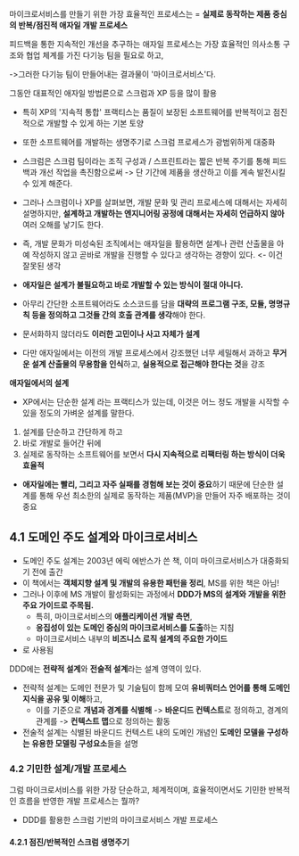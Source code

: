 마이크로서비스를 만들기 위한 가장 효율적인 프로세스는 = **실제로 동작하는 제품 중심의 반복/점진적 애자일 개발 프로세스**

피드백을 통한 지속적인 개선을 추구하는 애자일 프로세스는 가장 효율적인 의사소통 구조와 협업 체계를 가진 다기능 팀을 필요로 하고,

->그러한 다기능 팀이 만들어내는 결과물이 '마이크로서비스'다.

그동안 대표적인 애자일 방법론으로 스크럼과 XP 등을 많이 활용
- 특히 XP의 '지속적 통합' 프랙티스는 품질이 보장된 소프트웨어를 반복적이고 점진적으로 개발할 수 있게 하는 기본 토양
- 또한 소프트웨어를 개발하는 생명주기로 스크럼 프로세스가 광범위하게 대중화 
- 스크럼은 스크럼 팀이라는 조직 구성과 / 스프린트라는 짧은 반복 주기를 통해 피드백과 개선 작업을 촉진함으로써 -> 단 기간에 제품을 생산하고 이를 계속 발전시킬 수 있게 해준다.

- 그러나 스크럼이나 XP를 살펴보면, 개발 문화 및 관리 프로세스에 대해서는 자세히 설명하지만, **설계하고 개발하는 엔지니어링 공정에 대해서는 자세히 언급하지 않아** 여러 오해를 낳기도 한다.
- 즉, 개발 문화가 미성숙된 조직에서는 애자일을 활용하면 설계나 관련 산출물을 아예 작성하지 않고 곧바로 개발을 진행할 수 있다고 생각하는 경향이 있다. <- 이건 잘못된 생각

- **애자일은 설계가 불필요하고 바로 개발할 수 있는 방식이 절대 아니다.**
- 아무리 간단한 소프트웨어라도 소스코드를 담을 **대략의 프로그램 구조, 모듈, 명명규칙 등을 정의하고 그것들 간의 호출 관계를 생각**해야 한다.  
- 문서화하지 않더라도 **이러한 고민이나 사고 자체가 설계**
- 다만 애자일에서는 이전의 개발 프로세스에서 강조했던 너무 세밀해서 과하고 **무거운 설계 산출물의 무용함을 인식**하고, **실용적으로 접근해야 한다는 것**을 강조

**애자일에서의 설계**
- XP에서는 단순한 설계 라는 프랙티스가 있는데, 이것은 어느 정도 개발을 시작할 수 있을 정도의 가벼운 설계를 말한다.

1. 설계를 단순하고 간단하게 하고 
2. 바로 개발로 들어간 뒤에 
3. 실제로 동작하는 소프트웨어를 보면서 **다시 지속적으로 리팩터링 하는 방식이 더욱 효율적**


- **애자일에는 빨리, 그리고 자주 실패를 경험해 보는 것이 중요**하기 때문에 단순한 설계를 통해 우선 최소한의 실제로 동작하는 제품(MVP)을 만들어 자주 배포하는 것이 중요

## 4.1 도메인 주도 설계와 마이크로서비스 
- 도메인 주도 설계는 2003년 에릭 에반스가 쓴 책, 이미 마이크로서비스가 대중화되기 전에 출간 
- 이 책에서는 **객체지향 설계 및 개발의 유용한 패턴을 정리**, MS를 위한 책은 아님!
- 그러나 이후에 MS 개발이 활성화되는 과정에서 **DDD가 MS의 설계와 개발을 위한 주요 가이드로 주목됨.**
  - 특히, 마이크로서비스의 **애플리케이션 개발 측면**, 
  - **응집성이 있는 도메인 중심의 마이크로서비스를 도출**하는 지침
  - 마이크로서비스 내부의 **비즈니스 로직 설계의 주요한 가이드**
- 로 사용됨


DDD에는 **전략적 설계**와 **전술적 설계**라는 설계 영역이 있다.
- 전략적 설계는 도메인 전문가 및 기술팀이 함께 모여 **유비쿼터스 언어를 통해 도메인 지식을 공유 및 이해**하고, 
  - 이를 기준으로 **개념과 경계를 식별해** -> **바운디드 컨텍스트**로 정의하고, 경계의 관계를 -> **컨텍스트 맵**으로 정의하는 활동  
- 전술적 설계는 식별된 바운디드 컨텍스트 내의 도메인 개념인 **도메인 모델을 구성하는 유용한 모델링 구성요소**들을 설명


### 4.2 기민한 설계/개발 프로세스 
그럼 마이크로서비스를 위한 가장 단순하고, 체계적이며, 효율적이면서도 기민한 반복적인 흐름을 반영한 개발 프로세스는 뭘까? 
- DDD를 활용한 스크럼 기반의 마이크로서비스 개발 프로세스 


#### 4.2.1 점진/반복적인 스크럼 생명주기